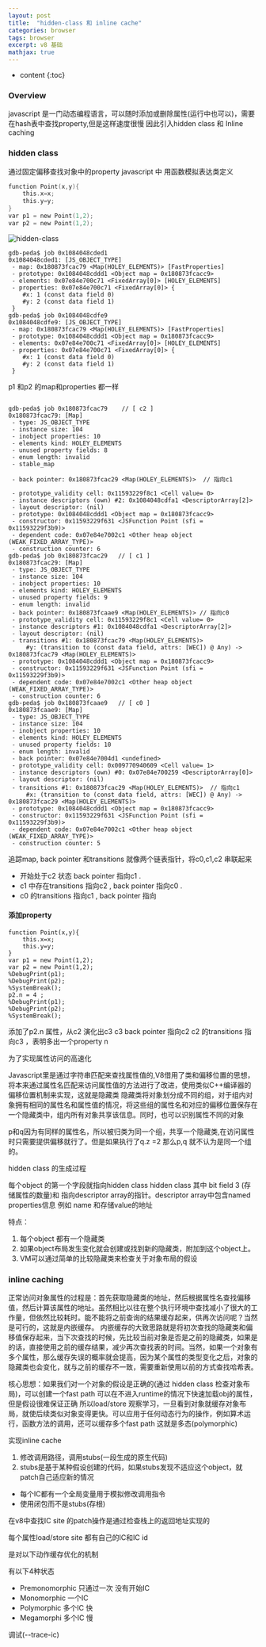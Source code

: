 ```yaml
---
layout: post
title:  "hidden-class 和 inline cache"
categories: browser
tags: browser
excerpt: v8 基础
mathjax: true
---
```


* content
{:toc}

### Overview 

javascript 是一门动态编程语言，可以随时添加或删除属性(运行中也可以)，需要在hash表中查找property,但是这样速度很慢
因此引入hidden class 和 Inline caching 
### hidden class

通过固定偏移查找对象中的property
javascript 中 用函数模拟表达类定义
```c
function Point(x,y){
    this.x=x;
    this.y=y;
}
var p1 = new Point(1,2);
var p2 = new Point(1,2);
```

![hidden-class](IMG/hidden-class/hidden1.png)

```
gdb-peda$ job 0x1084048cded1
0x1084048cded1: [JS_OBJECT_TYPE]
 - map: 0x180873fcac79 <Map(HOLEY_ELEMENTS)> [FastProperties]
 - prototype: 0x1084048cddd1 <Object map = 0x180873fcacc9>
 - elements: 0x07e84e700c71 <FixedArray[0]> [HOLEY_ELEMENTS]
 - properties: 0x07e84e700c71 <FixedArray[0]> {
    #x: 1 (const data field 0)
    #y: 2 (const data field 1)
 }
gdb-peda$ job 0x1084048cdfe9
0x1084048cdfe9: [JS_OBJECT_TYPE]
 - map: 0x180873fcac79 <Map(HOLEY_ELEMENTS)> [FastProperties]
 - prototype: 0x1084048cddd1 <Object map = 0x180873fcacc9>
 - elements: 0x07e84e700c71 <FixedArray[0]> [HOLEY_ELEMENTS]
 - properties: 0x07e84e700c71 <FixedArray[0]> {
    #x: 1 (const data field 0)
    #y: 2 (const data field 1)
 }
```
p1 和p2 的map和properties 都一样

```

gdb-peda$ job 0x180873fcac79    // [ c2 ]
0x180873fcac79: [Map]
 - type: JS_OBJECT_TYPE
 - instance size: 104
 - inobject properties: 10
 - elements kind: HOLEY_ELEMENTS
 - unused property fields: 8
 - enum length: invalid
 - stable_map
 
 - back pointer: 0x180873fcac29 <Map(HOLEY_ELEMENTS)>  // 指向c1

 - prototype_validity cell: 0x11593229f8c1 <Cell value= 0>
 - instance descriptors (own) #2: 0x1084048cdfa1 <DescriptorArray[2]>
 - layout descriptor: (nil)
 - prototype: 0x1084048cddd1 <Object map = 0x180873fcacc9>
 - constructor: 0x11593229f631 <JSFunction Point (sfi = 0x11593229f3b9)>
 - dependent code: 0x07e84e7002c1 <Other heap object (WEAK_FIXED_ARRAY_TYPE)>
 - construction counter: 6
gdb-peda$ job 0x180873fcac29   // [ c1 ]
0x180873fcac29: [Map]
 - type: JS_OBJECT_TYPE
 - instance size: 104
 - inobject properties: 10
 - elements kind: HOLEY_ELEMENTS
 - unused property fields: 9
 - enum length: invalid
 - back pointer: 0x180873fcaae9 <Map(HOLEY_ELEMENTS)> // 指向c0
 - prototype_validity cell: 0x11593229f8c1 <Cell value= 0>
 - instance descriptors #1: 0x1084048cdfa1 <DescriptorArray[2]>
 - layout descriptor: (nil)
 - transitions #1: 0x180873fcac79 <Map(HOLEY_ELEMENTS)>
     #y: (transition to (const data field, attrs: [WEC]) @ Any) -> 0x180873fcac79 <Map(HOLEY_ELEMENTS)>
 - prototype: 0x1084048cddd1 <Object map = 0x180873fcacc9>
 - constructor: 0x11593229f631 <JSFunction Point (sfi = 0x11593229f3b9)>
 - dependent code: 0x07e84e7002c1 <Other heap object (WEAK_FIXED_ARRAY_TYPE)>
 - construction counter: 6
gdb-peda$ job 0x180873fcaae9   // [ c0 ]
0x180873fcaae9: [Map]
 - type: JS_OBJECT_TYPE
 - instance size: 104
 - inobject properties: 10
 - elements kind: HOLEY_ELEMENTS
 - unused property fields: 10
 - enum length: invalid
 - back pointer: 0x07e84e7004d1 <undefined>
 - prototype_validity cell: 0x009770940609 <Cell value= 1>
 - instance descriptors (own) #0: 0x07e84e700259 <DescriptorArray[0]>
 - layout descriptor: (nil)
 - transitions #1: 0x180873fcac29 <Map(HOLEY_ELEMENTS)>  // 指向c1
     #x: (transition to (const data field, attrs: [WEC]) @ Any) -> 0x180873fcac29 <Map(HOLEY_ELEMENTS)>
 - prototype: 0x1084048cddd1 <Object map = 0x180873fcacc9>
 - constructor: 0x11593229f631 <JSFunction Point (sfi = 0x11593229f3b9)>
 - dependent code: 0x07e84e7002c1 <Other heap object (WEAK_FIXED_ARRAY_TYPE)>
 - construction counter: 5
```

追踪map, back pointer 和transitions 就像两个链表指针，将c0,c1,c2 串联起来
* 开始处于c2 状态 back pointer 指向c1 .
* c1 中存在transitions 指向c2 ,  back pointer 指向c0 . 
* c0 的transitions 指向c1 ,  back pointer 指向 <undefined>

#### 添加property 

```
function Point(x,y){
    this.x=x;
    this.y=y;
}
var p1 = new Point(1,2);
var p2 = new Point(1,2);
%DebugPrint(p1);
%DebugPrint(p2);
%SystemBreak();
p2.n = 4 ;
%DebugPrint(p1);
%DebugPrint(p2);
%SystemBreak();
```
添加了p2.n 属性，从c2 演化出c3
c3 back pointer 指向c2 
c2 的transitions 指向c3 ，表明多出一个property n


为了实现属性访问的高速化

Javascript里是通过字符串匹配来查找属性值的,V8借用了类和偏移位置的思想，将本来通过属性名匹配来访问属性值的方法进行了改进，使用类似C++编译器的偏移位置机制来实现，这就是隐藏类
隐藏类将对象划分成不同的组，对于组内对象拥有相同的属性名和属性值的情况，将这些组的属性名和对应的偏移位置保存在一个隐藏类中，组内所有对象共享该信息。同时，也可以识别属性不同的对象

p和q因为有同样的属性名，所以被归类为同一个组，共享一个隐藏类,在访问属性时只需要提供偏移就行了。但是如果执行了q.z =2 那么p,q 就不认为是同一个组的。

hidden class 的生成过程

每个object 的第一个字段就指向hidden class 
hidden class 其中 bit field 3 (存储属性的数量)和 指向descriptor array的指针。descriptor array中包含named properties信息 例如 name 和存储value的地址

特点：
1. 每个object 都有一个隐藏类
2. 如果object布局发生变化就会创建或找到新的隐藏类，附加到这个object上。
3. VM可以通过简单的比较隐藏类来检查关于对象布局的假设


### inline caching

正常访问对象属性的过程是：首先获取隐藏类的地址，然后根据属性名查找偏移值，然后计算该属性的地址。虽然相比以往在整个执行环境中查找减小了很大的工作量，但依然比较耗时。能不能将之前查询的结果缓存起来，供再次访问呢？当然是可行的，这就是内嵌缓存。
内嵌缓存的大致思路就是将初次查找的隐藏类和偏移值保存起来，当下次查找的时候，先比较当前对象是否是之前的隐藏类，如果是的话，直接使用之前的缓存结果，减少再次查找表的时间。当然，如果一个对象有多个属性，那么缓存失误的概率就会提高，因为某个属性的类型变化之后，对象的隐藏类也会变化，就与之前的缓存不一致，需要重新使用以前的方式查找哈希表。


核心思想：如果我们对一个对象的假设是正确的(通过 hidden class 检查对象布局)，可以创建一个fast path 可以在不进入runtime的情况下快速加载obj的属性，但是假设很难保证正确
所以load/store 观察学习，一旦看到对象就缓存对象布局，就使后续类似对象变得更快。可以应用于任何动态行为的操作，例如算术运行，函数方法的调用，还可以缓存多个fast path 这就是多态(polymorphic)

实现inline cache

1. 修改调用路径，调用stubs(一段生成的原生代码)
2. stubs是基于某种假设创建的代码，如果stubs发现不适应这个object，就patch自己适应新的情况

* 每个IC都有一个全局变量用于模拟修改调用指令
* 使用闭包而不是stubs(存根)

在v8中查找IC site 的patch操作是通过检查栈上的返回地址实现的

每个属性load/store site 都有自己的IC和IC id 

是对以下动作缓存优化的机制

有以下4种状态
* Premonomorphic 只通过一次 没有开始IC
* Monomorphic  一个IC
* Polymorphic  多个IC 快
* Megamorphi   多个IC 慢

调试(--trace-ic)
